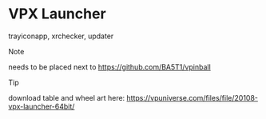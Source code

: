 # VPX Launcher
trayiconapp, xrchecker, updater

> [!NOTE]
> needs to be placed next to https://github.com/BA5T1/vpinball

> [!TIP]
> download table and wheel art here: https://vpuniverse.com/files/file/20108-vpx-launcher-64bit/
